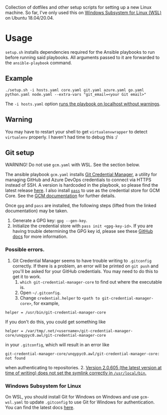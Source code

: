 Collection of dotfiles and other setup scripts for setting up a new Linux machine. So far, I've only used this on [Windows Subsystem for Linux (WSL)](https://docs.microsoft.com/en-us/windows/wsl/) on Ubuntu 18.04/20.04.

# Usage
`setup.sh` installs dependencies required for the Ansible playbooks to run before running said playbooks. All arguments passed to it are forwarded to the `ansible-playbook` command.

## Example
```
./setup.sh -i hosts.yaml core.yaml git.yaml azure.yaml go.yaml python.yaml node.yaml --extra-vars "git_email=<your Git email>"
```
The `-i hosts.yaml` option [runs the playbook on localhost without warnings](https://github.com/ansible/ansible/issues/33132#issuecomment-363908285).

## Warning
You may have to restart your shell to get `virtualenvwrapper` to detect `virtualenv` properly. I haven't had time to debug this :/

## Git setup
WARNING! Do not use `gcm.yaml` with WSL. See the section below.

The ansible playbook `gcm.yaml` installs [Git Credential Manager](https://github.com/GitCredentialManager/git-credential-manager),
a utility for managing GitHub and Azure DevOps credentials to connect via HTTPS instead of SSH. A
version is hardcoded in the playbook, so please find the latest release [here](https://github.com/microsoft/Git-Credential-Manager-Core/releases/latest). I also install [`pass`](https://www.passwordstore.org/) to use as the credential store for GCM Core. See the [GCM documentation](https://github.com/GitCredentialManager/git-credential-manager/blob/793a74cd540fb6030e2c7ee5e204f37a5f2a20d3/docs/credstores.md#gpgpass-compatible-files) for further details.

Once `gpg` and `pass` are installed, the following steps (lifted from the linked documentation) may be taken.
1. Generate a GPG key: `gpg --gen-key`.
2. Initialize the credential store with `pass init <gpg-key-id>`. If you are having trouble determining
the GPG key id, please see these [GitHub docs](https://docs.github.com/en/github/authenticating-to-github/generating-a-new-gpg-key)
for more information.

### Possible errors.
1. Git Credential Manager seems to have trouble writing to `.gitconfig` correctly. If there is a problem, an error will be printed on `git push` and you'll be asked for your GitHub credentials. You may need to do this to get it to work.
    1. `which git-credential-manager-core` to find out where the executable is.
    2. Open `~/.gitconfig`.
    3. Change `credential.helper` to `<path to git-credential-manager-core>`, for example,
  ```
  helper = /usr/bin/git-credential-manager-core
  ```
  If you don't do this, you could get something like
  ```
  helper = /var/tmp/.net/<username>/git-credential-manager-core/unqypyc0.awl/git-credential-manager-core
  ```
  in your `.gitconfig`, which will result in an error like
  ```
  git-credential-manager-core/unqypyc0.awl/git-credential-manager-core: not found
  ```
  when authenticating to repositories.
2. [Version 2.0.605 (the latest version at time of writing) does not set the symlink correctly in `/usr/local/bin`.](https://github.com/GitCredentialManager/git-credential-manager/issues/570)

### Windows Subsystem for Linux
On WSL, you should install Git for Windows on Windows and use `gcm-wsl.yaml` to update `.gitconfig` to use Git for Windows for authentication. You can find the latest docs [here](https://github.com/GitCredentialManager/git-credential-manager/blob/main/docs/wsl.md#windows-subsystem-for-linux-wsl).
